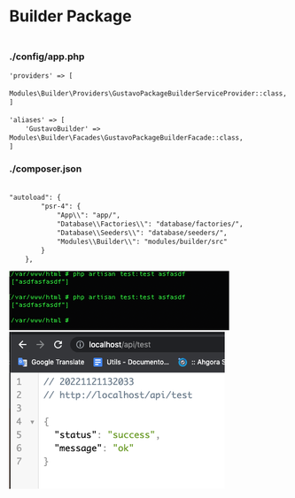 # Builder Package

###
```
```

### ./config/app.php
```
'providers' => [
    Modules\Builder\Providers\GustavoPackageBuilderServiceProvider::class,
]

'aliases' => [
    'GustavoBuilder' => Modules\Builder\Facades\GustavoPackageBuilderFacade::class,
]

```

### ./composer.json
```

"autoload": {
        "psr-4": {
            "App\\": "app/",
            "Database\\Factories\\": "database/factories/",
            "Database\\Seeders\\": "database/seeders/",
            "Modules\\Builder\\": "modules/builder/src"
        }
    },

```

![TDD](./imgs/commandTest.png)
![TDD](./imgs/routeTest.png)
